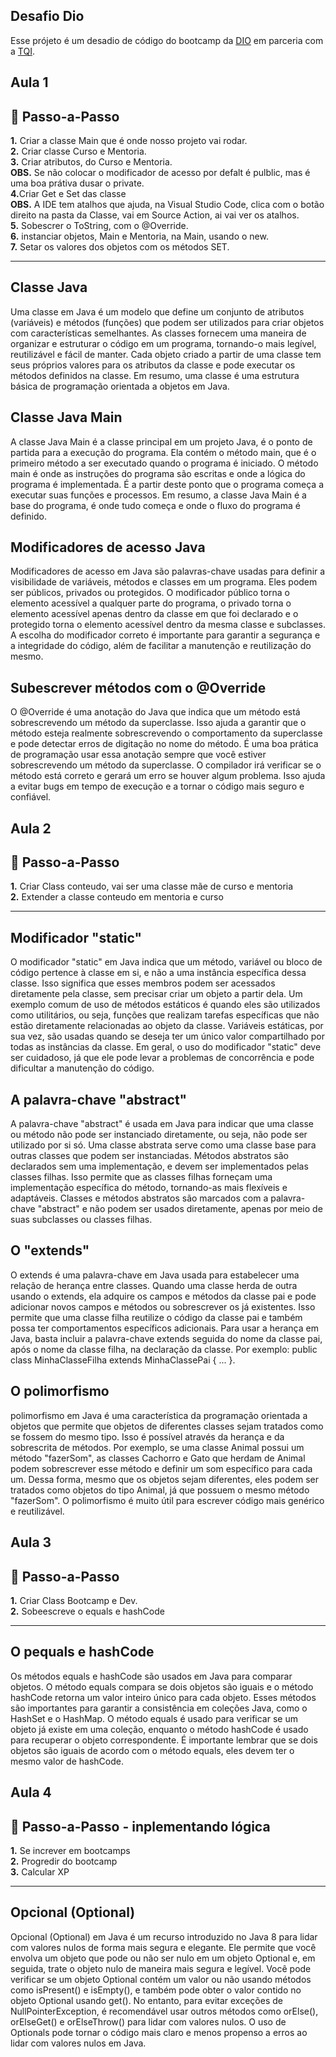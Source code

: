 ## Desafio Dio

Esse prójeto é um desadio de código do bootcamp da [DIO](https://www.dio.me/) em parceria com a [TQI](https://www.tqi.com.br/).

## Aula 1

<h2> 👣 Passo-a-Passo</h2>

<p>
<strong>	1.</strong> Criar a classe Main que é onde nosso projeto vai rodar. <br>
<strong>	2.</strong> Criar classe Curso e Mentoria. <br>
<strong>	3.</strong> Criar atributos, do Curso e Mentoria.<br> 
<strong>	OBS.</strong> Se não colocar o modificador de acesso por defalt é pulblic, mas é uma boa prátiva dusar o private.<br>
<strong>	4.</strong>Criar Get e Set das classe<br>
<strong>	OBS.</strong> A IDE tem atalhos que ajuda, na Visual Studio Code, clica com o botão direito na pasta da Classe, vai em Source Action, ai vai ver os atalhos.<br>
<strong>	5.</strong> Sobescrer o ToString, com o @Override.<br>
<strong>	6.</strong> instanciar objetos, Main e Mentoria, na Main, usando o new. <br>
<strong>	7.</strong> Setar os valores dos objetos com os métodos SET.<br></p>

---

<h2> Classe Java</h2>

<p> Uma classe em Java é um modelo que define um conjunto de atributos (variáveis) e métodos (funções) que podem ser utilizados para criar objetos com características semelhantes. As classes fornecem uma maneira de organizar e estruturar o código em um programa, tornando-o mais legível, reutilizável e fácil de manter. Cada objeto criado a partir de uma classe tem seus próprios valores para os atributos da classe e pode executar os métodos definidos na classe. Em resumo, uma classe é uma estrutura básica de programação orientada a objetos em Java. </p>


<h2> Classe Java Main</h2>

<p> A classe Java Main é a classe principal em um projeto Java, é o ponto de partida para a execução do programa. Ela contém o método main, que é o primeiro método a ser executado quando o programa é iniciado. O método main é onde as instruções do programa são escritas e onde a lógica do programa é implementada. É a partir deste ponto que o programa começa a executar suas funções e processos. Em resumo, a classe Java Main é a base do programa, é onde tudo começa e onde o fluxo do programa é definido. </p>


<h2> Modificadores de acesso Java</h2>

<p> Modificadores de acesso em Java são palavras-chave usadas para definir a visibilidade de variáveis, métodos e classes em um programa. Eles podem ser públicos, privados ou protegidos. O modificador público torna o elemento acessível a qualquer parte do programa, o privado torna o elemento acessível apenas dentro da classe em que foi declarado e o protegido torna o elemento acessível dentro da mesma classe e subclasses. A escolha do modificador correto é importante para garantir a segurança e a integridade do código, além de facilitar a manutenção e reutilização do mesmo. </p>


<h2> Subescrever métodos com o @Override </h2>

<p> O @Override é uma anotação do Java que indica que um método está sobrescrevendo um método da superclasse. Isso ajuda a garantir que o método esteja realmente sobrescrevendo o comportamento da superclasse e pode detectar erros de digitação no nome do método. É uma boa prática de programação usar essa anotação sempre que você estiver sobrescrevendo um método da superclasse. O compilador irá verificar se o método está correto e gerará um erro se houver algum problema. Isso ajuda a evitar bugs em tempo de execução e a tornar o código mais seguro e confiável.</p>


## Aula 2

<h2> 👣 Passo-a-Passo</h2>

<p>
<strong>	1.</strong> Criar Class conteudo, vai ser uma classe mãe de curso e mentoria <br>
<strong>	2.</strong> Extender a classe conteudo em mentoria e curso <br></p>

---

<h2> Modificador "static" </h2>

<p> O modificador "static" em Java indica que um método, variável ou bloco de código pertence à classe em si, e não a uma instância específica dessa classe. Isso significa que esses membros podem ser acessados diretamente pela classe, sem precisar criar um objeto a partir dela. Um exemplo comum de uso de métodos estáticos é quando eles são utilizados como utilitários, ou seja, funções que realizam tarefas específicas que não estão diretamente relacionadas ao objeto da classe. Variáveis estáticas, por sua vez, são usadas quando se deseja ter um único valor compartilhado por todas as instâncias da classe. Em geral, o uso do modificador "static" deve ser cuidadoso, já que ele pode levar a problemas de concorrência e pode dificultar a manutenção do código.</p>

<h2> A palavra-chave "abstract" </h2>

<p> A palavra-chave "abstract" é usada em Java para indicar que uma classe ou método não pode ser instanciado diretamente, ou seja, não pode ser utilizado por si só. Uma classe abstrata serve como uma classe base para outras classes que podem ser instanciadas. Métodos abstratos são declarados sem uma implementação, e devem ser implementados pelas classes filhas. Isso permite que as classes filhas forneçam uma implementação específica do método, tornando-as mais flexíveis e adaptáveis. Classes e métodos abstratos são marcados com a palavra-chave "abstract" e não podem ser usados diretamente, apenas por meio de suas subclasses ou classes filhas.</p>

<h2> O "extends" </h2>

<p> O extends é uma palavra-chave em Java usada para estabelecer uma relação de herança entre classes. Quando uma classe herda de outra usando o extends, ela adquire os campos e métodos da classe pai e pode adicionar novos campos e métodos ou sobrescrever os já existentes. Isso permite que uma classe filha reutilize o código da classe pai e também possa ter comportamentos específicos adicionais. Para usar a herança em Java, basta incluir a palavra-chave extends seguida do nome da classe pai, após o nome da classe filha, na declaração da classe. Por exemplo: public class MinhaClasseFilha extends MinhaClassePai { ... }.</p>

<h2> O polimorfismo </h2>

<p> polimorfismo em Java é uma característica da programação orientada a objetos que permite que objetos de diferentes classes sejam tratados como se fossem do mesmo tipo. Isso é possível através da herança e da sobrescrita de métodos. Por exemplo, se uma classe Animal possui um método "fazerSom", as classes Cachorro e Gato que herdam de Animal podem sobrescrever esse método e definir um som específico para cada um. Dessa forma, mesmo que os objetos sejam diferentes, eles podem ser tratados como objetos do tipo Animal, já que possuem o mesmo método "fazerSom". O polimorfismo é muito útil para escrever código mais genérico e reutilizável.</p>

## Aula 3

<h2> 👣 Passo-a-Passo</h2>

<p>
<strong>	1.</strong> Criar Class Bootcamp e Dev.<br>
<strong>	2.</strong> Sobeescreve o equals e hashCode<br></p>

---

<h2> O pequals e hashCode </h2>

<p> Os métodos equals e hashCode são usados em Java para comparar objetos. O método equals compara se dois objetos são iguais e o método hashCode retorna um valor inteiro único para cada objeto. Esses métodos são importantes para garantir a consistência em coleções Java, como o HashSet e o HashMap. O método equals é usado para verificar se um objeto já existe em uma coleção, enquanto o método hashCode é usado para recuperar o objeto correspondente. É importante lembrar que se dois objetos são iguais de acordo com o método equals, eles devem ter o mesmo valor de hashCode.</p>

## Aula 4

<h2> 👣 Passo-a-Passo - inplementando lógica</h2>

<p>
<strong>	1.</strong> Se increver em bootcamps<br>
<strong>	2.</strong> Progredir do bootcamp<br>
<strong>	3.</strong> Calcular XP<br></p>

---

<h2> Opcional (Optional) </h2>

<p> Opcional (Optional) em Java é um recurso introduzido no Java 8 para lidar com valores nulos de forma mais segura e elegante. Ele permite que você envolva um objeto que pode ou não ser nulo em um objeto Optional e, em seguida, trate o objeto nulo de maneira mais segura e legível. Você pode verificar se um objeto Optional contém um valor ou não usando métodos como isPresent() e isEmpty(), e também pode obter o valor contido no objeto Optional usando get(). No entanto, para evitar exceções de NullPointerException, é recomendável usar outros métodos como orElse(), orElseGet() e orElseThrow() para lidar com valores nulos. O uso de Optionals pode tornar o código mais claro e menos propenso a erros ao lidar com valores nulos em Java.</p>